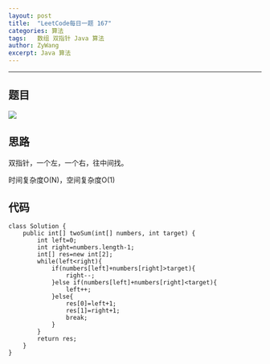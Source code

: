```yaml
---
layout: post
title:  "LeetCode每日一题 167"
categories: 算法
tags:   数组 双指针 Java 算法
author: ZyWang
excerpt: Java 算法 
---
```


****
## 题目 ##
![](https://s1.ax1x.com/2020/07/20/U5S6aR.jpg)

## 思路 ##

双指针，一个左，一个右，往中间找。

时间复杂度O(N)，空间复杂度O(1)

## 代码 ##

	class Solution {
	    public int[] twoSum(int[] numbers, int target) {
	        int left=0;
	        int right=numbers.length-1;
	        int[] res=new int[2];
	        while(left<right){
	            if(numbers[left]+numbers[right]>target){
	                right--;
	            }else if(numbers[left]+numbers[right]<target){
	                left++;
	            }else{
	                res[0]=left+1;
	                res[1]=right+1;
	                break;
	            }
	        }
	        return res;
	    }
	}
